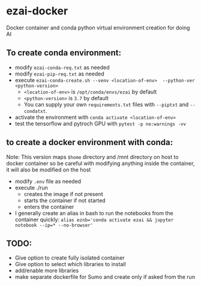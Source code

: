 # ezai-docker
Docker container and conda python virtual environment creation for doing AI

## To create conda environment:

- modify `ezai-conda-req.txt` as needed
- modify `ezai-pip-req.txt` as needed
- execute `ezai-conda-create.sh --venv <location-of-env>  --python-ver <python-version>`
    - `<location-of-env>` is `/opt/conda/envs/ezai` by default
    - `<python-version>` is `3.7` by default
    - You can supply your own `requirements.txt` files with `--piptxt` and `--condatxt`.
- activate the environment with `conda activate <location-of-env>`
- test the tensorflow and pytroch GPU with `pytest -p no:warnings -vv`

## to create a docker environment with conda:

Note: This version maps `$home` directory and /mnt directory on host to docker container so be careful with modifying anything inside the container, it will also be modified on the host

- modify `.env` file as needed
- execute ./run
    - creates the image if not present
    - starts the container if not started
    - enters the container
- I generally create an alias in bash to run the notebooks from the container quickly:
`alias eznb='conda activate ezai && jupyter notebook --ip=* --no-browser'`
    
## TODO:

- Give option to create fully isolated container
- Give option to select which libraries to install
- add/enable more libraries
- make separate dockerfile for Sumo and create only if asked from the run
    